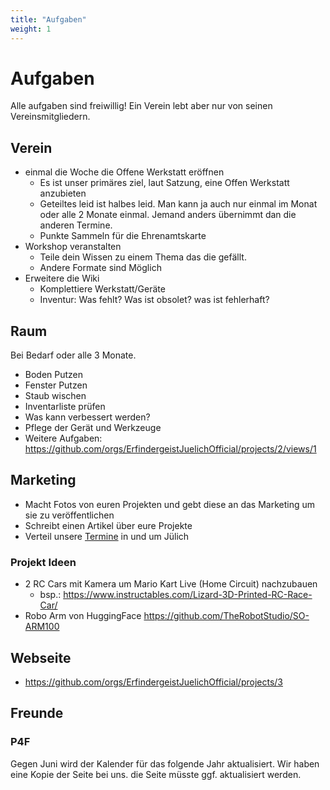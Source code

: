 ```yaml
---
title: "Aufgaben"
weight: 1
---
```


# Aufgaben

Alle aufgaben sind freiwillig! Ein Verein lebt aber nur von seinen Vereinsmitgliedern.

## Verein

- einmal die Woche die Offene Werkstatt eröffnen
  - Es ist unser primäres ziel, laut Satzung, eine Offen Werkstatt anzubieten
  - Geteiltes leid ist halbes leid. Man kann ja auch nur einmal im Monat oder alle 2 Monate einmal. Jemand anders übernimmt dan die anderen Termine.
  - Punkte Sammeln für die Ehrenamtskarte
- Workshop veranstalten
  - Teile dein Wissen zu einem Thema das die gefällt.
  - Andere Formate sind Möglich
- Erweitere die Wiki
  - Komplettiere Werkstatt/Geräte
  - Inventur: Was fehlt? Was ist obsolet? was ist fehlerhaft?

## Raum

Bei Bedarf oder alle 3 Monate.

- Boden Putzen
- Fenster Putzen
- Staub wischen
- Inventarliste prüfen
- Was kann verbessert werden?
- Pflege der Gerät und Werkzeuge
- Weitere Aufgaben: https://github.com/orgs/ErfindergeistJuelichOfficial/projects/2/views/1

## Marketing

- Macht Fotos von euren Projekten und gebt diese an das Marketing um sie zu veröffentlichen
- Schreibt einen Artikel über eure Projekte
- Verteil unsere [Termine](https://termine.erfindergeist.org/) in und um Jülich

### Projekt Ideen

- 2 RC Cars mit Kamera um Mario Kart Live (Home Circuit) nachzubauen
  - bsp.: https://www.instructables.com/Lizard-3D-Printed-RC-Race-Car/
- Robo Arm von HuggingFace https://github.com/TheRobotStudio/SO-ARM100

## Webseite

- https://github.com/orgs/ErfindergeistJuelichOfficial/projects/3

## Freunde

### P4F

Gegen Juni wird der Kalender für das folgende Jahr aktualisiert.
Wir haben eine Kopie der Seite bei uns. die Seite müsste ggf. aktualisiert werden.

